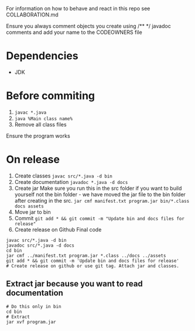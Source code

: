 For information on how to behave and react in this repo see COLLABORATION.md

Ensure you always comment objects you create using /** */ javadoc comments and add your name to the CODEOWNERS file 
# Dependencies
+ JDK
# Before commiting
1. `javac *.java`
2. `java %Main class name%`
3. Remove all class files

Ensure the program works
# On release
1. Create classes `javac src/*.java -d bin`
1. Create documentation `javadoc *.java -d docs`
2. Create jar
Make sure you run this in the src folder if you want to build yourself not the bin folder - we have moved the jar file to the bin folder after creating in the src.
` jar cmf manifest.txt program.jar bin/*.class docs assets `
3. Move jar to bin
4. Commit `git add * && git commit -m "Update bin and docs files for release"`
3. Create release on Github
Final code
```
javac src/*.java -d bin
javadoc src/*.java -d docs
cd bin
jar cmf ../manifest.txt program.jar *.class ../docs ../assets
git add * && git commit -m 'Update bin and docs files for release'
# Create release on github or use git tag. Attach jar and classes.
```

## Extract jar because you want to read documentation
``` shell
# Do this only in bin
cd bin
# Extract
jar xvf program.jar
```
